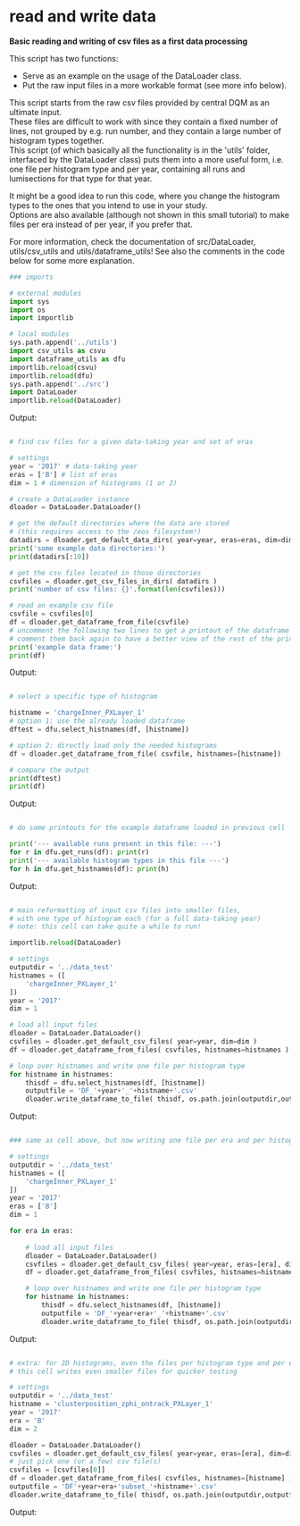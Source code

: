 # read and write data  
  
**Basic reading and writing of csv files as a first data processing**  

This script has two functions:
   * Serve as an example on the usage of the DataLoader class.
   * Put the raw input files in a more workable format (see more info below).
   
This script starts from the raw csv files provided by central DQM as an ultimate input.  
These files are difficult to work with since they contain a fixed number of lines, not grouped by e.g. run number, and they contain a large number of histogram types together.  
This script (of which basically all the functionality is in the 'utils' folder, interfaced by the DataLoader class) puts them into a more useful form, i.e. one file per histogram type and per year, containing all runs and lumisections for that type for that year.  

It might be a good idea to run this code, where you change the histogram types to the ones that you intend to use in your study.  
Options are also available (although not shown in this small tutorial) to make files per era instead of per year, if you prefer that.

For more information, check the documentation of src/DataLoader, utils/csv_utils and utils/dataframe_utils! See also the comments in the code below for some more explanation.
```python
### imports

# external modules
import sys
import os
import importlib

# local modules
sys.path.append('../utils')
import csv_utils as csvu
import dataframe_utils as dfu
importlib.reload(csvu)
importlib.reload(dfu)
sys.path.append('../src')
import DataLoader
importlib.reload(DataLoader)
```
Output:
```text

```
```python
# find csv files for a given data-taking year and set of eras

# settings
year = '2017' # data-taking year
eras = ['B'] # list of eras
dim = 1 # dimension of histograms (1 or 2)

# create a DataLoader instance
dloader = DataLoader.DataLoader()

# get the default directories where the data are stored
# (this requires access to the /eos filesystem!)
datadirs = dloader.get_default_data_dirs( year=year, eras=eras, dim=dim )
print('some example data directories:')
print(datadirs[:10])

# get the csv files located in those directories
csvfiles = dloader.get_csv_files_in_dirs( datadirs )
print('number of csv files: {}'.format(len(csvfiles)))

# read an example csv file
csvfile = csvfiles[0]
df = dloader.get_dataframe_from_file(csvfile) 
# uncomment the following two lines to get a printout of the dataframe before any further processing.
# comment them back again to have a better view of the rest of the printouts in this cell.
print('example data frame:')
print(df)
```
Output:
```text

```
```python
# select a specific type of histogram

histname = 'chargeInner_PXLayer_1'
# option 1: use the already loaded dataframe
dftest = dfu.select_histnames(df, [histname])

# option 2: directly load only the needed histograms
df = dloader.get_dataframe_from_file( csvfile, histnames=[histname])

# compare the output
print(dftest)
print(df)
```
Output:
```text

```
```python
# do some printouts for the example dataframe loaded in previous cell

print('--- available runs present in this file: ---')
for r in dfu.get_runs(df): print(r)
print('--- available histogram types in this file ---')
for h in dfu.get_histnames(df): print(h)
```
Output:
```text

```
```python
# main reformatting of input csv files into smaller files,
# with one type of histogram each (for a full data-taking year)
# note: this cell can take quite a while to run!

importlib.reload(DataLoader)

# settings
outputdir = '../data_test'
histnames = ([
    'chargeInner_PXLayer_1'
])
year = '2017'
dim = 1

# load all input files
dloader = DataLoader.DataLoader()
csvfiles = dloader.get_default_csv_files( year=year, dim=dim )
df = dloader.get_dataframe_from_files( csvfiles, histnames=histnames )

# loop over histnames and write one file per histogram type
for histname in histnames:
    thisdf = dfu.select_histnames(df, [histname])
    outputfile = 'DF_'+year+'_'+histname+'.csv'
    dloader.write_dataframe_to_file( thisdf, os.path.join(outputdir,outputfile) )
```
Output:
```text

```
```python
### same as cell above, but now writing one file per era and per histogram type

# settings
outputdir = '../data_test'
histnames = ([
    'chargeInner_PXLayer_1'
])
year = '2017'
eras = ['B']
dim = 1

for era in eras:
    
    # load all input files
    dloader = DataLoader.DataLoader()
    csvfiles = dloader.get_default_csv_files( year=year, eras=[era], dim=dim )
    df = dloader.get_dataframe_from_files( csvfiles, histnames=histnames )

    # loop over histnames and write one file per histogram type
    for histname in histnames:
        thisdf = dfu.select_histnames(df, [histname])
        outputfile = 'DF_'+year+era+'_'+histname+'.csv'
        dloader.write_dataframe_to_file( thisdf, os.path.join(outputdir,outputfile) )
```
Output:
```text

```
```python
# extra: for 2D histograms, even the files per histogram type and per era might be too big to easily work with.
# this cell writes even smaller files for quicker testing

# settings
outputdir = '../data_test'
histname = 'clusterposition_zphi_ontrack_PXLayer_1'
year = '2017'
era = 'B'
dim = 2

dloader = DataLoader.DataLoader()
csvfiles = dloader.get_default_csv_files( year=year, eras=[era], dim=dim)
# just pick one (or a few) csv file(s)
csvfiles = [csvfiles[0]]
df = dloader.get_dataframe_from_files( csvfiles, histnames=[histname] )
outputfile = 'DF'+year+era+'subset_'+histname+'.csv'
dloader.write_dataframe_to_file( thisdf, os.path.join(outputdir,outputfile) )
```
Output:
```text

```
